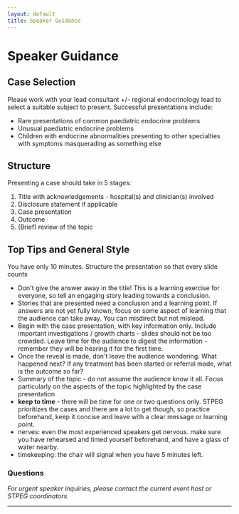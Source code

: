 ```yaml
---
layout: default
title: Speaker Guidance
---
```


# Speaker Guidance

## Case Selection

Please work with your lead consultant +/- regional endocrinology lead to select a suitable subject to present. Successful presentations include:

- Rare presentations of common paediatric endocrine problems
- Unusual paediatric endocrine problems
- Children with endocrine abnormalities presenting to other specialties with symptoms masquerading as something else

## Structure

Presenting a case should take in 5 stages:

1. Title with acknowledgements - hospital(s) and clinician(s) involved
2. Disclosure statement if applicable
3. Case presentation
4. Outcome
5. (Brief) review of the topic

## Top Tips and General Style

<div class="notice notice-important">
<p>You have only 10 minutes. Structure the presentation so that every slide counts</p>
</div>

- Don't give the answer away in the title! This is a learning exercise for everyone, so tell an engaging story leading towards a conclusion.
- Stories that are presented need a conclusion and a learning point. If answers are not yet fully known, focus on some aspect of learning that the audience can take away. You can misdirect but not mislead.
- Begin with the case presentation, with key information only. Include important investigations / growth charts - slides should not be too crowded. Leave time for the audience to digest the information - remember they will be hearing it for the first time.
- Once the reveal is made, don't leave the audience wondering. What happened next? If any treatment has been started or referral made, what is the outcome so far?
- Summary of the topic - do not assume the audience know it all. Focus particularly on the aspects of the topic highlighted by the case presentation
- **keep to time** - there will be time for one or two questions only. STPEG prioritizes the cases and there are a lot to get though, so practice beforehand, keep it concise and leave with a clear message or learning point.
- nerves: even the most experienced speakers get nervous. make sure you have rehearsed and timed yourself beforehand, and have a glass of water nearby.
- timekeeping: the chair will signal when you have 5 minutes left.

### Questions

*For urgent speaker inquiries, please contact the current event host or STPEG coordinators.*

---
